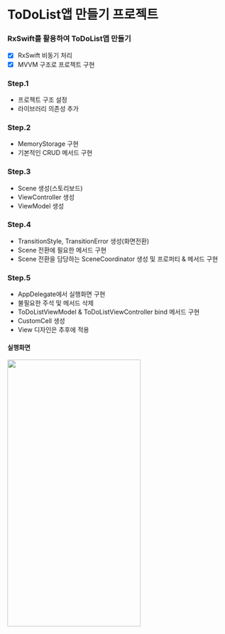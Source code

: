 # ToDoList앱 만들기 프로젝트

### RxSwift를 활용하여 ToDoList앱 만들기
- [x] RxSwift 비동기 처리
- [x] MVVM 구조로 프로젝트 구현

### Step.1
- 프로젝트 구조 설정
- 라이브러리 의존성 추가

### Step.2
- MemoryStorage 구현
- 기본적인 CRUD 메서드 구현

### Step.3
- Scene 생성(스토리보드)
- ViewController 생성
- ViewModel 생성

### Step.4
- TransitionStyle, TransitionError 생성(화면전환)
- Scene 전환에 필요한 메서드 구현
- Scene 전환을 담당하는 SceneCoordinator 생성 및 프로퍼티 & 메서드 구현

### Step.5
- AppDelegate에서 실행화면 구현
- 불필요한 주석 및 메서드 삭제
- ToDoListViewModel & ToDoListViewController bind 메서드 구현
- CustomCell 생성
- View 디자인은 추후에 적용
#### 실행화면
<img src="https://user-images.githubusercontent.com/74946802/117594338-e4568780-b178-11eb-9fc6-91f4a0862dd7.png" width="300" height="600">
